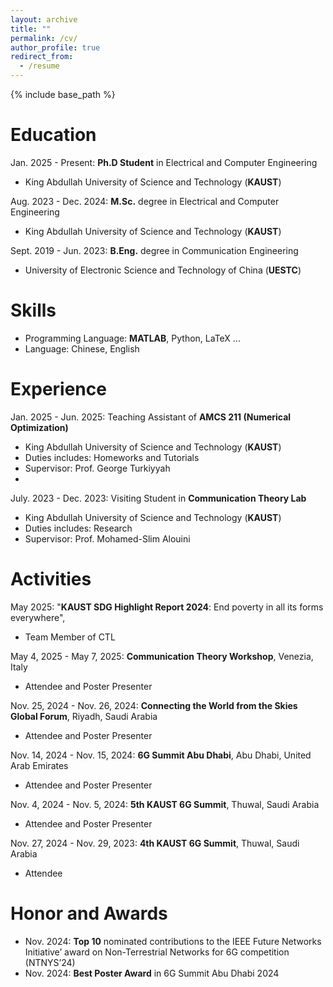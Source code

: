 ```yaml
---
layout: archive
title: ""
permalink: /cv/
author_profile: true
redirect_from:
  - /resume
---
```


{% include base_path %}

Education
======
Jan. 2025 - Present: **Ph.D Student** in Electrical and Computer Engineering
* King Abdullah University of Science and Technology (**KAUST**)

Aug. 2023 - Dec. 2024: **M.Sc.** degree in Electrical and Computer Engineering
* King Abdullah University of Science and Technology (**KAUST**)

Sept. 2019 - Jun. 2023: **B.Eng.** degree in Communication Engineering
* University of Electronic Science and Technology of China (**UESTC**)

Skills
======
* Programming Language: **MATLAB**, Python, LaTeX ...
* Language: Chinese, English 

Experience
======
Jan. 2025 - Jun. 2025: Teaching Assistant of **AMCS 211 (Numerical Optimization)**
  * King Abdullah University of Science and Technology (**KAUST**)
  * Duties includes: Homeworks and Tutorials
  * Supervisor: Prof. George Turkiyyah
  * 
July. 2023 - Dec. 2023: Visiting Student in **Communication Theory Lab**
  * King Abdullah University of Science and Technology (**KAUST**)
  * Duties includes: Research
  * Supervisor: Prof. Mohamed-Slim Alouini

Activities
======
May 2025: "**KAUST SDG Highlight Report 2024**: End poverty in all its forms everywhere",
  * Team Member of CTL

May 4, 2025 - May 7, 2025: **Communication Theory Workshop**, Venezia, Italy
  * Attendee and Poster Presenter
  
Nov. 25, 2024 - Nov. 26, 2024: **Connecting the World from the Skies Global Forum**, Riyadh, Saudi Arabia
  * Attendee and Poster Presenter

Nov. 14, 2024 - Nov. 15, 2024: **6G Summit Abu Dhabi**, Abu Dhabi, United Arab Emirates
  * Attendee and Poster Presenter

Nov. 4, 2024 - Nov. 5, 2024: **5th KAUST 6G Summit**, Thuwal, Saudi Arabia
  * Attendee and Poster Presenter

Nov. 27, 2024 - Nov. 29, 2023: **4th KAUST 6G Summit**, Thuwal, Saudi Arabia
  * Attendee
 
Honor and Awards
======
* Nov. 2024: **Top 10** nominated contributions to the IEEE Future Networks Initiative’ award on Non-Terrestrial Networks for 6G competition (NTNYS’24)
* Nov. 2024: **Best Poster Award** in 6G Summit Abu Dhabi 2024



